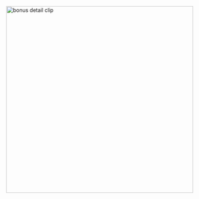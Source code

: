 <img width="500" alt="bonus detail clip" src="https://media1.giphy.com/media/v1.Y2lkPTc5MGI3NjExeWwwb3RpdTExYWNkdTA0ajZpZ280ZWx4Y2toaGxoY3N0ZTg4ZTRhMCZlcD12MV9pbnRlcm5hbF9naWZfYnlfaWQmY3Q9Zw/z0aGqhaoJaywr0rfeL/giphy.gif">
